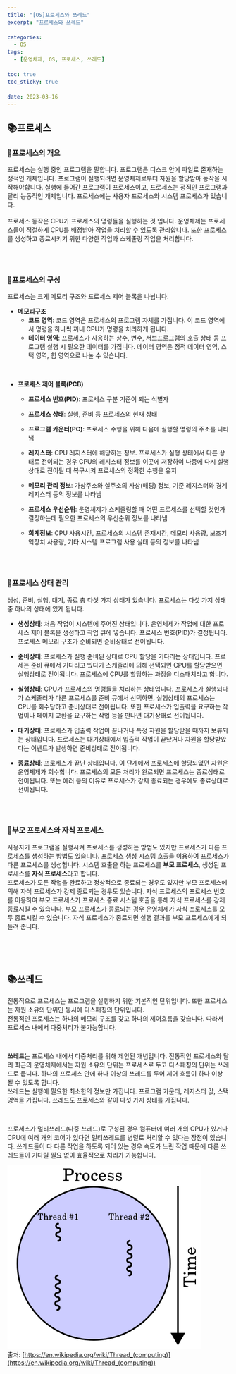 ```yaml
---
title: "[OS]프로세스와 쓰레드"
excerpt: "프로세스와 쓰레드"

categories:
  - OS
tags:
  - [운영체제, OS, 프로세스, 쓰레드]

toc: true
toc_sticky: true

date: 2023-03-16
---
```


## 📚프로세스
### 📄프로세스의 개요
프로세스는 실행 중인 프로그램을 말합니다. 프로그램은 디스크 안에 파일로 존재하는 정적인 개체입니다. 프로그램이 실행되려면 운영체제로부터 자원을 할당받아 동작을 시작해야합니다. 실행에 들어간 프로그램이 프로세스이고, 프로세스는 정적인 프로그램과 달리 능동적인 개체입니다. 프로세스에는 사용자 프로세스와 시스템 프로세스가 있습니다.
<br><br>
프로세스 동작은 CPU가 프로세스의 명령들을 실행하는 것 입니다. 운영체제는 프로세스들이 적절하게 CPU를 배정받아 작업을 처리할 수 있도록 관리합니다. 또한 프로세스를 생성하고 종료시키기 위한 다양한 작업과 스케줄링 작업을 처리합니다.

<br><br>

### 📄프로세스의 구성
프로세스는 크게 메모리 구조와 프로세스 제어 블록을 나뉩니다.
* **메모리구조**
  - **코드 영역**: 코드 영역은 프로세스의 프로그램 자체를 가집니다. 이 코드 영역에서 명령을 하나씩 꺼내 CPU가 명령을 처리하게 됩니다.
  - **데이터 영역**: 프로세스가 사용하는 상수, 변수, 서브프로그램의 호출 상태 등 프로그램 실행 시 필요한 데이터를 가집니다. 데이터 영역은 정적 데이터 영역, 스택 영역, 힙 영역으로 나눌 수 있습니다.

<br>

* **프로세스 제어 블록(PCB)**
  - **프로세스 번호(PID)**: 프로세스 구분 기준이 되는 식별자

  - **프로세스 상태**: 실행, 준비 등 프로세스의 현재 상태

  - **프로그램 카운터(PC)**: 프로세스 수행을 위해 다음에 실행할 명령의 주소를 나타냄

  - **레지스터**: CPU 레지스터에 해당하는 정보. 프로세스가 실행 상태에서 다른 상태로 전이되는 경우 CPU의 레지스터 정보를 이곳에 저장하여 나중에 다시 실행 상태로 전이될 때 복구시켜 프로세스의 정확한 수행을 유지

  - **메모리 관리 정보**: 가상주소와 실주소의 사상(매핑) 정보, 기준 레지스터와 경계 레지스터 등의 정보를 나타냄

  - **프로세스 우선순위**: 운영체제가 스케줄링할 때 어떤 프로세스를 선택할 것인가 결정하는데 필요한 프로세스의 우선순위 정보를 나타냄

  - **회계정보**: CPU 사용시간, 프로세스의 시스템 존재시간, 메모리 사용량, 보조기억장치 사용량, 기타 시스템 프로그램 사용 실태 등의 정보를 나타냄

<br><br>

### 📄프로세스 상태 관리
생성, 준비, 실행, 대기, 종료 총 다섯 가지 상태가 있습니다. 프로세스는 다섯 가지 상태 중 하나의 상태에 있게 됩니다.
<br>

* **생성상태**: 처음 작업이 시스템에 주어진 상태입니다. 운영체제가 작업에 대한 프로세스 제어 블록을 생성하고 작업 큐에 넣습니다. 프로세스 번호(PID)가 결정됩니다. 프로세스 메모리 구조가 준비되면 준비상태로 전이됩니다.

* **준비상태**: 프로세스가 실행 준비된 상태로 CPU 할당을 기다리는 상태입니다. 프로세는 준비 큐에서 기다리고 있다가 스케줄러에 의해 선택되면 CPU를 할당받으면 실행상태로 전이됩니다. 프로세스에 CPU를 할당하는 과정을 디스패치라고 합니다.

* **실행상태**: CPU가 프로세스의 명령들을 처리하는 상태입니다. 프로세스가 실행되다가 스케줄러가 다른 프로세스를 준비 큐에서 선택하면, 실행상태의 프로세스는 CPU를 회수당하고 준비상태로 전이됩니다. 또한 프로세스가 입출력을 요구하는 작업이나 페이지 교환을 요구하는 작업 등을 만나면 대기상태로 전이됩니다.

* **대기상태**: 프로세스가 입출력 작업이 끝나거나 특정 자원을 할당받을 때까지 보류되는 상태입니다. 프로세스는 대기상태에서 입출력 작업이 끝났거나 자원을 할당받았다는 이벤트가 발생하면 준비상태로 전이됩니다.

* **종료상태**: 프로세스가 끝난 상태입니다. 이 단계에서 프로세스에 할당되었던 자원은 운영체제가 회수합니다. 프로세스의 모든 처리가 완료되면 프로세스는 종료상태로 전이됩니다. 또는 에러 등의 이유로 프로세스가 강제 종료되는 경우에도 종료상태로 전이됩니다.

<br><br>

### 📄부모 프로세스와 자식 프로세스
사용자가 프로그램을 실행시켜 프로세스를 생성하는 방법도 있지만 프로세스가 다른 프로세스를 생성하는 방법도 있습니다. 프로세스 생성 시스템 호출을 이용하여 프로세스가 다른 프로세스를 생성합니다. 시스템 호출을 하는 프로세스를 **부모 프로세스**, 생성된 프로세스를 **자식 프로세스**라고 합니다.
<br>
프로세스가 모든 작업을 완료하고 정상적으로 종료되는 경우도 있지만 부모 프로세스에 의해 자식 프로세스가 강제 종료되는 경우도 있습니다. 자식 프로세스의 프로세스 번호를 이용하여 부모 프로세스가 프로세스 종료 시스템 호출을 통해 자식 프로세스를 강제 종료시킬 수 있습니다. 부모 프로세스가 종료되는 경우 운영체제가 자식 프로세스를 모두 종료시킬 수 있습니다. 자식 프로세스가 종료되면 실행 결과를 부모 프로세스에게 되돌려 줍니다.

<br><br><br>

## 📚쓰레드
전통적으로 프로세스는 프로그램을 실행하기 위한 기본적인 단위입니다. 또한 프로세스는 자원 소유의 단위인 동시에 디스패칭의 단위입니다.
<br>
전통적인 프로세스는 하나의 메모리 구조를 갖고 하나의 제어흐름을 갖습니다. 따라서 프로세스 내에서 다중처리가 불가능합니다.

<br>

**쓰레드**는 프로세스 내에서 다중처리를 위해 제안된 개념입니다. 전통적인 프로세스와 달리 최근의 운영체제에서는 자원 소유의 단위는 프로세스로 두고 디스패칭의 단위는 쓰레드로 둡니다. 하나의 프로세스 안에 하나 이상의 쓰레드를 두어 제어 흐름이 하나 이상 될 수 있도록 합니다.
<br>
쓰레드는 실행에 필요한 최소한의 정보만 가집니다. 프로그램 카운터, 레지스터 값, 스택 영역을 가집니다. 쓰레드도 프로세스와 같이 다섯 가지 상태를 가집니다.

<br>

프로세스가 멀티쓰레드(다중 쓰레드)로 구성된 경우 컴퓨터에 여러 개의 CPU가 있거나 CPU에 여러 개의 코어가 있다면 멀티쓰레드를 병렬로 처리할 수 있다는 장점이 있습니다. 쓰레드들이 다 다른 작업을 하도록 되어 있는 경우 속도가 느린 작업 때문에 다른 쓰레드들이 기다릴 필요 없이 효율적으로 처리가 가능합니다.
<br>

![Thread](/assets/images/OS/Multithreaded_process.png)
<br>
출처: [https://en.wikipedia.org/wiki/Thread_(computing)](https://en.wikipedia.org/wiki/Thread_(computing))

<br><br>